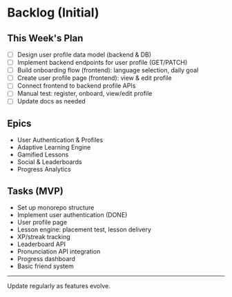 # Backlog (Initial)

## This Week's Plan
- [ ] Design user profile data model (backend & DB)
- [ ] Implement backend endpoints for user profile (GET/PATCH)
- [ ] Build onboarding flow (frontend): language selection, daily goal
- [ ] Create user profile page (frontend): view & edit profile
- [ ] Connect frontend to backend profile APIs
- [ ] Manual test: register, onboard, view/edit profile
- [ ] Update docs as needed

## Epics
- User Authentication & Profiles
- Adaptive Learning Engine
- Gamified Lessons
- Social & Leaderboards
- Progress Analytics

## Tasks (MVP)
- Set up monorepo structure
- Implement user authentication (DONE)
- User profile page
- Lesson engine: placement test, lesson delivery
- XP/streak tracking
- Leaderboard API
- Pronunciation API integration
- Progress dashboard
- Basic friend system

---
Update regularly as features evolve.
